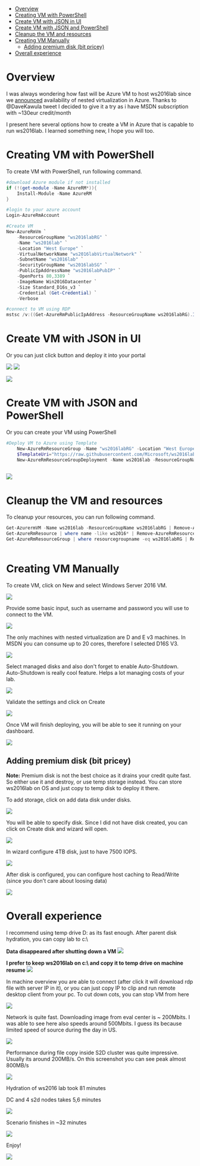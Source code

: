 <!-- TOC -->

- [Overview](#overview)
- [Creating VM with PowerShell](#creating-vm-with-powershell)
- [Create VM with JSON in UI](#create-vm-with-json-in-ui)
- [Create VM with JSON and PowerShell](#create-vm-with-json-and-powershell)
- [Cleanup the VM and resources](#cleanup-the-vm-and-resources)
- [Creating VM Manually](#creating-vm-manually)
    - [Adding premium disk (bit pricey)](#adding-premium-disk-bit-pricey)
- [Overall experience](#overall-experience)

<!-- /TOC -->

# Overview

I was always wondering how fast will be Azure VM to host ws2016lab since we [announced](https://azure.microsoft.com/en-us/blog/nested-virtualization-in-azure/) availability of nested virtualization in Azure. Thanks to @DaveKawula tweet I decided to give it a try as i have MSDN subscription with ~130eur credit/month

I present here several options how to create a VM in Azure that is capable to run ws2016lab. I learned something new, I hope you will too.

# Creating VM with PowerShell

To create VM with PowerShell, run following command.

````PowerShell
#download Azure module if not installed
if (!(get-module -Name AzureRM*)){
    Install-Module -Name AzureRM
}

#login to your azure account
Login-AzureRmAccount

#Create VM
New-AzureRmVm `
    -ResourceGroupName "ws2016labRG" `
    -Name "ws2016lab" `
    -Location "West Europe" `
    -VirtualNetworkName "ws2016labVirtualNetwork" `
    -SubnetName "ws2016lab" `
    -SecurityGroupName "ws2016labSG" `
    -PublicIpAddressName "ws2016labPubIP" `
    -OpenPorts 80,3389 `
    -ImageName Win2016Datacenter `
    -Size Standard_D16s_v3 `
    -Credential (Get-Credential) `
    -Verbose

#connect to VM using RDP
mstsc /v:((Get-AzureRmPublicIpAddress -ResourceGroupName ws2016labRG).IpAddress)

````
# Create VM with JSON in UI

Or you can just click button and deploy it into your portal

[![](http://azuredeploy.net/deploybutton.png)](https://portal.azure.com/#create/Microsoft.Template/uri/https%3A%2F%2Fraw.githubusercontent.com%2FMicrosoft%2Fws2016lab%2Fdev%2FScenarios%2FRunning%2520ws2016lab%2520in%2520Azure%2Fws2016lab.json)
[![](http://armviz.io/visualizebutton.png)](http://armviz.io/#/?load=https%3A%2F%2Fraw.githubusercontent.com/Microsoft/ws2016lab/dev/Scenarios/Running%20ws2016lab%20in%20Azure/ws2016lab.json)

![](/Scenarios/Running%20ws2016lab%20in%20Azure/Screenshots/CustomizedTemplate.png)

# Create VM with JSON and PowerShell

Or you can create your VM using PowerShell

````PowerShell
#Deploy VM to Azure using Template
    New-AzureRmResourceGroup -Name "ws2016labRG" -Location "West Europe"
    $TemplateUri="https://raw.githubusercontent.com/Microsoft/ws2016lab/master/Scenarios/Running%20ws2016lab%20in%20Azure/ws2016lab.json"
    New-AzureRmResourceGroupDeployment -Name ws2016lab -ResourceGroupName ws2016labRG -Mode Incremental -TemplateUri $TemplateUri -Verbose
 
````

![](/Scenarios/Running%20ws2016lab%20in%20Azure/Screenshots/TemplatePowerShellDeployment.png)

# Cleanup the VM and resources

To cleanup your resources, you can run following command.

````PowerShell
Get-AzurermVM -Name ws2016lab -ResourceGroupName ws2016labRG | Remove-AzureRmVM -verbose #-Force
Get-AzureRmResource | where name -like ws2016* | Remove-AzureRmResource -verbose #-Force 
Get-AzureRmResourceGroup | where resourcegroupname -eq ws2016labRG | Remove-AzureRmResourceGroup -Verbose #-Force
 
````

# Creating VM Manually
To create VM, click on New and select Windows Server 2016 VM.

![](/Scenarios/Running%20ws2016lab%20in%20Azure/Screenshots/CreateVM01.png)

Provide some basic input, such as username and password you will use to connect to the VM.

![](/Scenarios/Running%20ws2016lab%20in%20Azure/Screenshots/CreateVM02.png)

The only machines with nested virtualization are D and E v3 machines. In MSDN you can consume up to 20 cores, therefore I selected D16S V3.

![](/Scenarios/Running%20ws2016lab%20in%20Azure/Screenshots/CreateVM03.png)

Select managed disks and also don't forget to enable Auto-Shutdown. Auto-Shutdown is really cool feature. Helps a lot managing costs of your lab. 

![](/Scenarios/Running%20ws2016lab%20in%20Azure/Screenshots/CreateVM04.png)

Validate the settings and click on Create

![](/Scenarios/Running%20ws2016lab%20in%20Azure/Screenshots/CreateVM05.png)

Once VM will finish deploying, you will be able to see it running on your dashboard.

![](/Scenarios/Running%20ws2016lab%20in%20Azure/Screenshots/CreateVM06.png)

## Adding premium disk (bit pricey)

**Note:** Premium disk is not the best choice as it drains your credit quite fast. So either use it and destroy, or use temp storage instead. You can store ws2016lab on OS and just copy to temp disk to deploy it there.

To add storage, click on add data disk under disks.

![](/Scenarios/Running%20ws2016lab%20in%20Azure/Screenshots/AddStorage01.png)

You will be able to specify disk. Since I did not have disk created, you can click on Create disk and wizard will open.

![](/Scenarios/Running%20ws2016lab%20in%20Azure/Screenshots/AddStorage02.png)

In wizard configure 4TB disk, just to have 7500 IOPS.

![](/Scenarios/Running%20ws2016lab%20in%20Azure/Screenshots/AddStorage03.png)

After disk is configured, you can configure host caching to Read/Write (since you don't care about loosing data)

![](/Scenarios/Running%20ws2016lab%20in%20Azure/Screenshots/AddStorage04.png)

# Overall experience

I recommend using temp drive D: as its fast enough. After parent disk hydration, you can copy lab to c:\

**Data disappeared after shutting down a VM**
![](/Scenarios/Running%20ws2016lab%20in%20Azure/Screenshots/TempDrive.png)

**I prefer to keep ws2016lab on c:\ and copy it to temp drive on machine resume**
![](/Scenarios/Running%20ws2016lab%20in%20Azure/Screenshots/CopyToTempDrive.png)

In machine overview you are able to connect (after click it will download rdp file with server IP in it), or you can just copy IP to clip and run remote desktop client from your pc. To cut down cots, you can stop VM from here

![](/Scenarios/Running%20ws2016lab%20in%20Azure/Screenshots/VMOverview.png)

Network is quite fast. Downloading image from eval center is ~ 200Mbits. I was able to see here also speeds around 500Mbits. I guess its because limited speed of source during the day in US.

![](/Scenarios/Running%20ws2016lab%20in%20Azure/Screenshots/DownloadSpeeds.png)

Performance during file copy inside S2D cluster was quite impressive. Usually its around 200MB/s. On this screenshot you can see peak almost 800MB/s

![](/Scenarios/Running%20ws2016lab%20in%20Azure/Screenshots/S2DSpeed.png)

Hydration of ws2016 lab took 81 minutes

DC and 4 s2d nodes takes 5,6 minutes

![](/Scenarios/Running%20ws2016lab%20in%20Azure/Screenshots/S2DClusterHydration.png)

Scenario finishes in ~32 minutes

![](/Scenarios/Running%20ws2016lab%20in%20Azure/Screenshots/S2DClusterScenarioScript.png)

Enjoy!

![](/Scenarios/Running%20ws2016lab%20in%20Azure/Screenshots/S2DClusterScenarioScriptFinished.png)